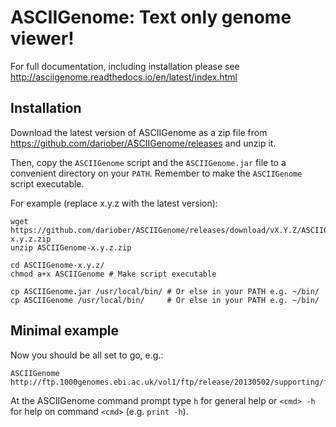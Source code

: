ASCIIGenome: Text only genome viewer!
=====================================

For full documentation, including installation please see
http://asciigenome.readthedocs.io/en/latest/index.html

Installation
------------

Download the latest version of ASCIIGenome as a zip file from
https://github.com/dariober/ASCIIGenome/releases and unzip it.

Then, copy the `ASCIIGenome` script and the `ASCIIGenome.jar` file to a
convenient directory on your `PATH`. Remember to make the `ASCIIGenome` script
executable.

For example (replace x.y.z with the latest version):

``` 
wget https://github.com/dariober/ASCIIGenome/releases/download/vX.Y.Z/ASCIIGenome-x.y.z.zip
unzip ASCIIGenome-x.y.z.zip

cd ASCIIGenome-x.y.z/ 
chmod a+x ASCIIGenome # Make script executable

cp ASCIIGenome.jar /usr/local/bin/ # Or else in your PATH e.g. ~/bin/ 
cp ASCIIGenome /usr/local/bin/     # Or else in your PATH e.g. ~/bin/
```

Minimal example
---------------

Now you should be all set to go, e.g.:

```
ASCIIGenome http://ftp.1000genomes.ebi.ac.uk/vol1/ftp/release/20130502/supporting/functional_annotation/filtered/ALL.chr21.phase3_shapeit2_mvncall_integrated_v5.20130502.sites.annotation.vcf.gz
```

At the ASCIIGenome command prompt type `h` for general help or `<cmd> -h` for
help on command `<cmd>` (e.g. `print -h`).
